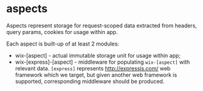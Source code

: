 # aspects

Aspects represent storage for request-scoped data extracted from headers, query params, cookies for usage within app.
  
Each aspect is built-up of at least 2 modules:
 - wix-[aspect] - actual immutable storage unit for usage within app;
 - wix-[express]-[aspect] - middleware for populating `wix-[aspect]` with relevant data. `[express]` represents http://expressjs.com/ web framework which we target, but given another web framework is supported, corresponding middleware should be produced.